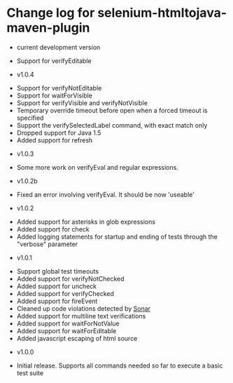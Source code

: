 # Change log for selenium-htmltojava-maven-plugin #

* current development version
 - Support for verifyEditable
* v1.0.4
 - Support for verifyNotEditable
 - Support for waitForVisible
 - Support for verifyVisible and verifyNotVisible
 - Temporary override timeout before open when a forced timeout is specified
 - Support the verifySelectedLabel command, with exact match only
 - Dropped support for Java 1.5
 - Added support for refresh
* v1.0.3
 - Some more work on verifyEval and regular expressions.
* v1.0.2b
 - Fixed an error involving verifyEval. It should be now 'useable'
* v1.0.2
 - Added support for asterisks in glob expressions
 - Added support for check
 - Added logging statements for startup and ending of tests through the "verbose" parameter
* v1.0.1
 - Support global test timeouts
 - Added support for verifyNotChecked
 - Added support for uncheck
 - Added support for verifyChecked
 - Added support for fireEvent
 - Cleaned up code violations detected by [Sonar](http://www.sonarsource.org/)
 - Added support for multiline text verifications
 - Added support for waitForNotValue
 - Added support for waitForEditable
 - Added javascript escaping of html source
* v1.0.0
 - Initial release. Supports all commands needed so far to execute a basic test suite

